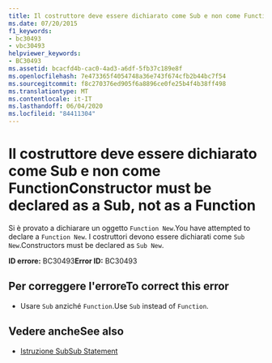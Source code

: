 ```yaml
---
title: Il costruttore deve essere dichiarato come Sub e non come Function
ms.date: 07/20/2015
f1_keywords:
- bc30493
- vbc30493
helpviewer_keywords:
- BC30493
ms.assetid: bcacfd4b-cac0-4ad3-a6df-5fb37c189e8f
ms.openlocfilehash: 7e473365f4054748a36e743f674cfb2b44bc7f54
ms.sourcegitcommit: f8c270376ed905f6a8896ce0fe25b4f4b38ff498
ms.translationtype: MT
ms.contentlocale: it-IT
ms.lasthandoff: 06/04/2020
ms.locfileid: "84411304"
---
```

# <a name="constructor-must-be-declared-as-a-sub-not-as-a-function"></a><span data-ttu-id="61645-102">Il costruttore deve essere dichiarato come Sub e non come Function</span><span class="sxs-lookup"><span data-stu-id="61645-102">Constructor must be declared as a Sub, not as a Function</span></span>
<span data-ttu-id="61645-103">Si è provato a dichiarare un oggetto `Function New`.</span><span class="sxs-lookup"><span data-stu-id="61645-103">You have attempted to declare a `Function New`.</span></span> <span data-ttu-id="61645-104">I costruttori devono essere dichiarati come `Sub New`.</span><span class="sxs-lookup"><span data-stu-id="61645-104">Constructors must be declared as `Sub New`.</span></span>  
  
 <span data-ttu-id="61645-105">**ID errore:** BC30493</span><span class="sxs-lookup"><span data-stu-id="61645-105">**Error ID:** BC30493</span></span>  
  
## <a name="to-correct-this-error"></a><span data-ttu-id="61645-106">Per correggere l'errore</span><span class="sxs-lookup"><span data-stu-id="61645-106">To correct this error</span></span>  
  
- <span data-ttu-id="61645-107">Usare `Sub` anziché `Function`.</span><span class="sxs-lookup"><span data-stu-id="61645-107">Use `Sub` instead of `Function`.</span></span>  
  
## <a name="see-also"></a><span data-ttu-id="61645-108">Vedere anche</span><span class="sxs-lookup"><span data-stu-id="61645-108">See also</span></span>

- [<span data-ttu-id="61645-109">Istruzione Sub</span><span class="sxs-lookup"><span data-stu-id="61645-109">Sub Statement</span></span>](../language-reference/statements/sub-statement.md)
